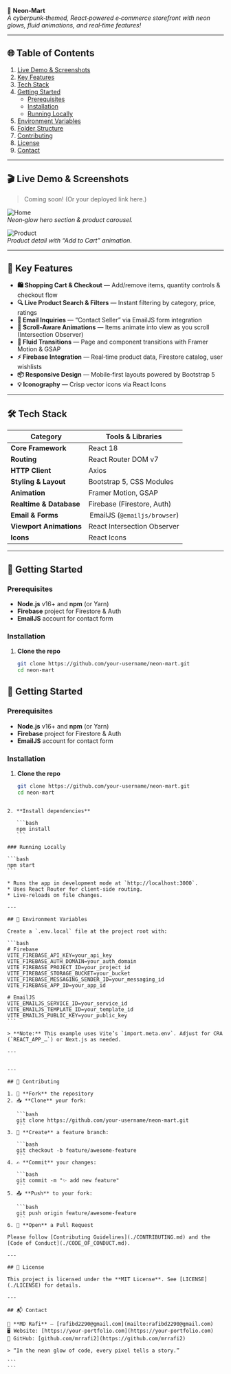 🚀 **Neon‑Mart**  
_A cyberpunk‑themed, React‑powered e‑commerce storefront with neon glows, fluid animations, and real‑time features!_

---

## 🌐 Table of Contents

1. [Live Demo & Screenshots](#-live-demo--screenshots)  
2. [Key Features](#-key-features)  
3. [Tech Stack](#-tech-stack)  
4. [Getting Started](#-getting-started)  
   - [Prerequisites](#prerequisites)  
   - [Installation](#installation)  
   - [Running Locally](#running-locally)  
5. [Environment Variables](#-environment-variables)  
6. [Folder Structure](#-folder-structure)  
7. [Contributing](#-contributing)  
8. [License](#-license)  
9. [Contact](#-contact)  

---

## 🎬 Live Demo & Screenshots

> Coming soon! (Or your deployed link here.)

![Home](./docs/screenshots/home.png)  
*Neon‑glow hero section & product carousel.*

![Product](./docs/screenshots/product.png)  
*Product detail with “Add to Cart” animation.*

---

## 🌟 Key Features

- **🛍️ Shopping Cart & Checkout** — Add/remove items, quantity controls & checkout flow  
- **🔍 Live Product Search & Filters** — Instant filtering by category, price, ratings  
- **🔐 Email Inquiries** — “Contact Seller” via EmailJS form integration  
- **🔔 Scroll‑Aware Animations** — Items animate into view as you scroll (Intersection Observer)  
- **🎨 Fluid Transitions** — Page and component transitions with Framer Motion & GSAP  
- **⚡ Firebase Integration** — Real‑time product data, Firestore catalog, user wishlists  
- **📦 Responsive Design** — Mobile‑first layouts powered by Bootstrap 5  
- **💡 Iconography** — Crisp vector icons via React Icons  

---

## 🛠️ Tech Stack

| Category                    | Tools & Libraries                               |
|-----------------------------|-------------------------------------------------|
| **Core Framework**          | React 18                                        |
| **Routing**                 | React Router DOM v7                             |
| **HTTP Client**             | Axios                                           |
| **Styling & Layout**        | Bootstrap 5, CSS Modules                        |
| **Animation**               | Framer Motion, GSAP                             |
| **Realtime & Database**     | Firebase (Firestore, Auth)                      |
| **Email & Forms**           | EmailJS (`@emailjs/browser`)                    |
| **Viewport Animations**     | React Intersection Observer                     |
| **Icons**                   | React Icons                                     |

---

## 🚀 Getting Started

### Prerequisites

- **Node.js** v16+ and **npm** (or Yarn)  
- **Firebase** project for Firestore & Auth  
- **EmailJS** account for contact form  

### Installation

1. **Clone the repo**  
   ```bash
   git clone https://github.com/your‑username/neon‑mart.git
   cd neon‑mart

## 🚀 Getting Started

### Prerequisites

- **Node.js** v16+ and **npm** (or Yarn)  
- **Firebase** project for Firestore & Auth  
- **EmailJS** account for contact form  

### Installation

1. **Clone the repo**  
   ```bash
   git clone https://github.com/your‑username/neon‑mart.git
   cd neon‑mart
````

2. **Install dependencies**

   ```bash
   npm install
   ```

### Running Locally

```bash
npm start
```

* Runs the app in development mode at `http://localhost:3000`.
* Uses React Router for client‑side routing.
* Live‑reloads on file changes.

---

## 🔑 Environment Variables

Create a `.env.local` file at the project root with:

```bash
# Firebase
VITE_FIREBASE_API_KEY=your_api_key
VITE_FIREBASE_AUTH_DOMAIN=your_auth_domain
VITE_FIREBASE_PROJECT_ID=your_project_id
VITE_FIREBASE_STORAGE_BUCKET=your_bucket
VITE_FIREBASE_MESSAGING_SENDER_ID=your_messaging_id
VITE_FIREBASE_APP_ID=your_app_id

# EmailJS
VITE_EMAILJS_SERVICE_ID=your_service_id
VITE_EMAILJS_TEMPLATE_ID=your_template_id
VITE_EMAILJS_PUBLIC_KEY=your_public_key
```

> **Note:** This example uses Vite’s `import.meta.env`. Adjust for CRA (`REACT_APP_…`) or Next.js as needed.

---


---

## 🤝 Contributing

1. 🍴 **Fork** the repository
2. 📥 **Clone** your fork:

   ```bash
   git clone https://github.com/your‑username/neon‑mart.git
   ```
3. 🚀 **Create** a feature branch:

   ```bash
   git checkout -b feature/awesome-feature
   ```
4. ✍️ **Commit** your changes:

   ```bash
   git commit -m "✨ add new feature"
   ```
5. 📤 **Push** to your fork:

   ```bash
   git push origin feature/awesome-feature
   ```
6. 🔀 **Open** a Pull Request

Please follow [Contributing Guidelines](./CONTRIBUTING.md) and the [Code of Conduct](./CODE_OF_CONDUCT.md).

---

## 📄 License

This project is licensed under the **MIT License**. See [LICENSE](./LICENSE) for details.

---

## 📬 Contact

👤 **MD Rafi** — [rafibd2290@gmail.com](mailto:rafibd2290@gmail.com)
🖥️ Website: [https://your-portfolio.com](https://your-portfolio.com)
🐙 GitHub: [github.com/mrrafi2](https://github.com/mrrafi2)

> “In the neon glow of code, every pixel tells a story.”

```
```
